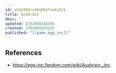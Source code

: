```yaml
---
id: vh2p994rs49q66z7veki0jk
title: Auxbrain
desc: ''
updated: 1702060248395
created: 1702060125235
published: "[[game.egg_inc]]"
---
```


## References

- https://egg-inc.fandom.com/wiki/Auxbrain,_Inc.
